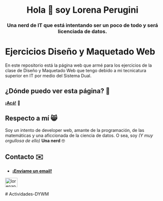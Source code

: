 <h1 align="center">Hola 👋 soy Lorena Perugini</h1>

<h3 align="center">Una nerd de IT que está intentando ser un poco de todo y será licenciada de datos.</h3>

# Ejercicios Diseño y Maquetado Web

En este repositorio está la página web que armé para los ejercicios de la clase de Diseño y Maquetado Web que tengo debido a mi tecnicatura superior en IT por medio del Sistema Dual.

## ¿Dónde puedo ver esta página? 📢

**[¡Acá!](https://lore-piru.github.io/Actividades-DYMW/)** 💖

## Respecto a mí 😸

Soy un intento de developer web, amante de la programación, de las matemáticas y una aficcionada de la ciencia de datos.
O sea, soy _(Y muy orgullosa de ello)_ **Una nerd** 🤓

## Contacto ✉️

* **[¡Envíame un email!](mailto:lorenaperuginikrause@gmail.com)**

<p align="left">
<a href="https://linkedin.com/in/lorenaperugini" target="blank"><img align="center" src="https://cdn.jsdelivr.net/npm/simple-icons@3.0.1/icons/linkedin.svg" alt="lorenaperugini" height="30" width="40" /></a>
</p># Actividades-DYWM
